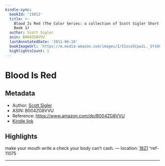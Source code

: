 ```yaml
---
kindle-sync:
  bookId: '15012'
  title: >-
    Blood Is Red (The Color Series: a collection of Scott Sigler Short Stories
    Book 1)
  author: Scott Sigler
  asin: B004ZG8VVU
  lastAnnotatedDate: '2011-06-18'
  bookImageUrl: 'https://m.media-amazon.com/images/I/51oszGCpwIL._SY160.jpg'
  highlightsCount: 1
---
```

# Blood Is Red
## Metadata
* Author: [Scott Sigler](https://www.amazon.comundefined)
* ASIN: B004ZG8VVU
* Reference: https://www.amazon.com/dp/B004ZG8VVU
* [Kindle link](kindle://book?action=open&asin=B004ZG8VVU)

## Highlights
make your mouth write a check your body can’t cash. — location: [1821](kindle://book?action=open&asin=B004ZG8VVU&location=1821) ^ref-11075

---
